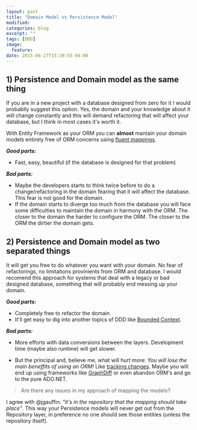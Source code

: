 ```yaml
---
layout: post
title: "Domain Model vs Persistence Model"
modified:
categories: blog
excerpt: ""
tags: [DDD]
image:
  feature:
date: 2015-06-27T15:39:55-04:00
---
```


## 1) Persistence and Domain model as the same thing
If you are in a new project with a database designed from zero for it I would probablly suggest this option. Yes, the domain and your knowledge about it will change constantly and this will demand refactoring that will affect your database, but I think in most cases it's worth it.

With Entity Framework as your ORM you can **almost** mantain your domain models entirely free of ORM concerns using [fluent mappings][1].

***Good parts:***

* Fast, easy, beautiful (if the database is designed for that problem)

***Bad parts:***

* Maybe the developers starts to think twice before to do a change/refactoring in the domain fearing that it will affect the database. This fear is not good for the domain.
* If the domain starts to diverge too much from the database you will face some difficulties to maintain the domain in harmony with the ORM. The closer to the domain the harder to configure the ORM. The closer to the ORM the dirtier the domain gets.

## 2) Persistence and Domain model as two separated things
It will get you free to do whatever you want with your domain. No fear of refactorings, no limitations provinients from ORM and database. I would recomend this approach for systems that deal with a legacy or bad designed database, something that will probably end messing up your domain.

***Good parts:***

 * Completely free to refactor the domain
 * It'll get easy to dig into another topics of DDD like [Bounded Context][2].

***Bad parts:***

 * More efforts with data conversions between the layers. Development time (maybe also runtime) will get slower.

 * But the principal and, believe me, what will hurt more: *You will lose the main beneffits of using an ORM!* Like [tracking changes][3]. Maybe you will end up using frameworks like [GraphDiff][4] or even abandon ORM's and go to the pure ADO.NET.

> Are there any issues in my approach of mapping the models?

I agree with @jgauffin: *"it's in the repository that the mapping should take place"*. This way your Persistence models will never get out from the Repository layer, in preference no one should see those entities (unless the repository itself).


  [1]: https://msdn.microsoft.com/en-us/data/jj591617.aspx
  [2]: http://martinfowler.com/bliki/BoundedContext.html
  [3]: https://msdn.microsoft.com/library/dd456848(v=vs.100).aspx
  [4]: https://github.com/refactorthis/GraphDiff